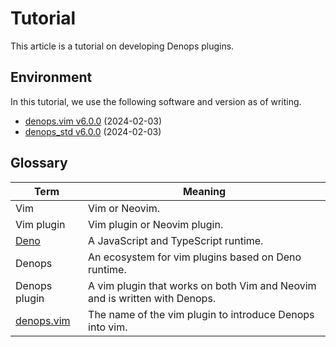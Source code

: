 # Tutorial

This article is a tutorial on developing Denops plugins.

## Environment

In this tutorial, we use the following software and version as of writing.

- [denops.vim v6.0.0](https://github.com/vim-denops/denops.vim/releases/tag/v6.0.0)
  (2024-02-03)
- [denops_std v6.0.0](https://github.com/vim-denops/deno-denops-std/releases/tag/v6.0.0)
  (2024-02-03)

[vim-jp]: https://vim-jp.org/
[denops.vim]: https://github.com/vim-denops/denops.vim
[deno]: https://deno.land/

## Glossary

| Term          | Meaning                                                                    |
| ------------- | -------------------------------------------------------------------------- |
| Vim           | Vim or Neovim.                                                             |
| Vim plugin    | Vim plugin or Neovim plugin.                                               |
| [Deno]        | A JavaScript and TypeScript runtime.                                       |
| Denops        | An ecosystem for vim plugins based on Deno runtime.                        |
| Denops plugin | A vim plugin that works on both Vim and Neovim and is written with Denops. |
| [denops.vim]  | The name of the vim plugin to introduce Denops into vim.                   |
